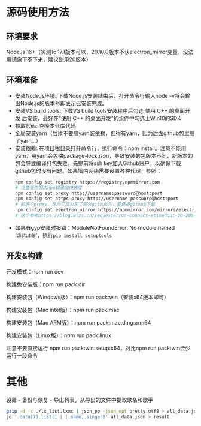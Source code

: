 # 源码使用方法

## 环境要求
Node.js 16+（实测16.17.1版本可以，20.10.0版本不认electron_mirror变量，没法用镜像下不下来，建议别用20版本）

## 环境准备

- 安装Node.js环境: 下载Node.js安装结束后，打开命令行输入node -v将会输出Node.js的版本号即表示已安装完成。
- 安装VS build tools: 下载VS build tools安装程序后勾选 使用 C++ 的桌面开发 后安装，最好在“使用 C++ 的桌面开发”的组件中勾选上Win10的SDK
- 拉取代码: 克隆本仓库代码
- 全局安装yarn（后续不要用yarn装依赖，但得有yarn，因为后面github包里用了yarn...）
- 安装依赖: 在项目根目录打开命令行，执行命令：npm install。注意不能用yarn，用yarn会忽略package-lock.json，导致安装的包版本不同，新版本的包会导致编译打包失败。先提前将ssh key加入Github账户，以确保下载github包时没有问题。如果墙内网络需要设置各种代理，参照：
   ```bash
   npm config set registry https://registry.npmmirror.com
   # 设置使用国内npm镜像加快速度
   npm config set proxy http://username:password@host:port
   npm config set https-proxy http://username:password@host:port
   # 前两个proxy，是为了应对用了部分github包，要连接github下载
   npm config set electron_mirror https://npmmirror.com/mirrors/electron/
   # 这个参考https://blog.wlzs.cn/requesterror-connect-etimedout-20-205-243-166443/，要访问github下载Electron二进制文件）
   ```
- 如果有gyp安装时报错：ModuleNotFoundError: No module named 'distutils'，执行`pip install setuptools`

## 开发&构建

开发模式：npm run dev

构建免安装版：npm run pack:dir

构建安装包（Windows版）：npm run pack:win（安装x64版本即可）

构建安装包（Mac intel版）：npm run pack:mac

构建安装包（Mac ARM版）：npm run pack:mac:dmg:arm64

构建安装包（Linux版）：npm run pack:linux

注意不要直接运行 npm run pack:win:setup:x64，对比npm run pack:win会少运行一段命令

# 其他

设置 - 备份与恢复 - 导出列表，从导出的文件中提取歌名和歌手

```bash
gzip -d -c ./lx_list.lxmc | json_pp -json_opt pretty,utf8 > all_data.json
jq '.data[7].list[] | [.name,.singer]' all_data.json > result
```
